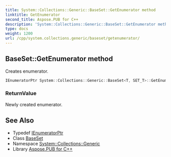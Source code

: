 ```yaml
---
title: System::Collections::Generic::BaseSet::GetEnumerator method
linktitle: GetEnumerator
second_title: Aspose.PUB for C++
description: 'System::Collections::Generic::BaseSet::GetEnumerator method. Creates enumerator in C++.'
type: docs
weight: 1200
url: /cpp/system.collections.generic/baseset/getenumerator/
---
```

## BaseSet::GetEnumerator method


Creates enumerator.

```cpp
IEnumeratorPtr System::Collections::Generic::BaseSet<T, SET_T>::GetEnumerator() override
```


### ReturnValue

Newly created enumerator.

## See Also

* Typedef [IEnumeratorPtr](../ienumeratorptr/)
* Class [BaseSet](../)
* Namespace [System::Collections::Generic](../../)
* Library [Aspose.PUB for C++](../../../)
